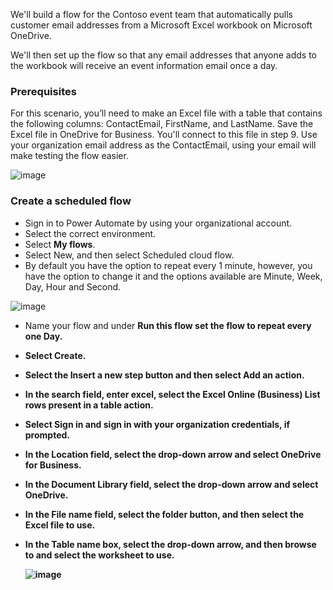 We'll build a flow for the Contoso event team that automatically pulls customer email addresses from a Microsoft Excel workbook on Microsoft OneDrive. 

We'll then set up the flow so that any email addresses that anyone adds to the workbook will receive an event information email once a day.

   ### Prerequisites
For this scenario, you’ll need to make an Excel file with a table that contains the following columns: ContactEmail, FirstName, and LastName. Save the Excel file in OneDrive for Business. You'll connect to this file in step 9. Use your organization email address as the ContactEmail, using your email will make testing the flow easier.

![image](https://github.com/liubovkyry/Power_automate/assets/118057504/1b8598a4-bac9-4118-991e-26659b9ee11a)

   ### Create a scheduled flow
 - Sign in to Power Automate by using your organizational account.
 - Select the correct environment.
 - Select <b>My flows</b>.
 - Select New, and then select Scheduled cloud flow.
 - By default you have the option to repeat every 1 minute, however, you have the option to change it and the options available are Minute, Week, Day, Hour and Second.

![image](https://github.com/liubovkyry/Power_automate/assets/118057504/fbd45960-a85c-4d1d-b57b-9eca4451b021)

 - Name your flow and under <b>Run this flow<b/> set the flow to repeat every one Day.
 - Select Create.
 - Select the <b>Insert a new step</b> button and then select <b>Add an action</b>.
 - In the search field, enter excel, select the <b>Excel Online (Business) List rows present in a table</b> action.
 - Select Sign in and sign in with your organization credentials, if prompted.
 - In the <b>Location</b> field, select the drop-down arrow and select <b>OneDrive for Business</b>.
 - In the <b>Document Library</b> field, select the drop-down arrow and select OneDrive.
 - In the <b>File name</b> field, select the folder button, and then select the Excel file to use.
 - In the <b>Table name</b> box, select the drop-down arrow, and then browse to and select the worksheet to use.

   ![image](https://github.com/liubovkyry/Power_automate/assets/118057504/274091d5-e6e0-46dd-8aef-33d6aff1ed87)
